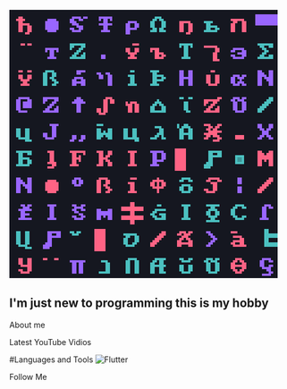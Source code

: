 ![Header](https://github.com/Axidom-ru/Axidom-ru/blob/main/assets/header.png)

## I'm just new to programming this is my hobby

About me

Latest YouTube Vidios

#Languages and Tools
![Flutter](https://img.shields.io/badge/-Python-090909?style=for-the-badge&logo=python&logoColor=2aab20)

Follow Me